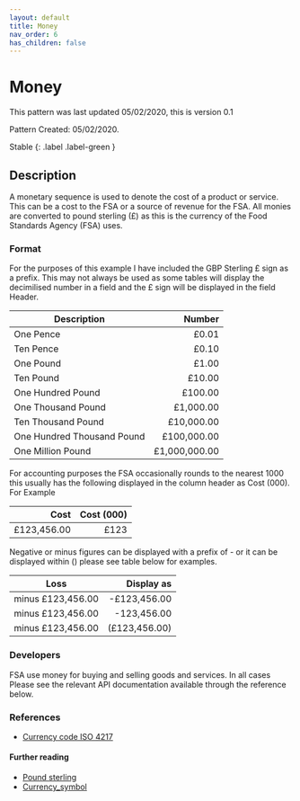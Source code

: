 ```yaml
---
layout: default
title: Money
nav_order: 6
has_children: false
---
```

# Money

This pattern was last updated 05/02/2020, this is version 0.1

Pattern Created: 05/02/2020.

Stable {: .label .label-green }

## Description
A monetary sequence is used to denote the cost of a product or service. This can be a cost to the FSA or a source of revenue for the FSA. All monies are converted to pound sterling (£) as this is the currency of the Food Standards Agency (FSA) uses.

### Format

For the purposes of this example I have included the GBP Sterling £ sign as a prefix.  This may not always be used as some tables will display the decimilised number in a field and the £ sign will be displayed in the field Header.  

| Description | Number |
| ----------------------------| -----------:|
| One Pence  | £0.01 |
| Ten Pence | £0.10 |
| One Pound   | £1.00 |
| Ten Pound | £10.00 |    
| One Hundred Pound | £100.00 |
| One Thousand Pound | £1,000.00 |
| Ten Thousand Pound | £10,000.00 |
| One Hundred Thousand Pound | £100,000.00 |
| One Million Pound | £1,000,000.00 |

For accounting purposes the FSA occasionally rounds to the nearest 1000 this usually has the following displayed in the column header as Cost (000).  For Example

| Cost | Cost (000) |
|------------: |--------: |
| £123,456.00 | £123 |

Negative or minus figures can be displayed with a prefix of - or it can be displayed within () please see table below for examples.

| Loss | Display as |
|------------------ |-------------: |
| minus £123,456.00 | -£123,456.00 |
| minus £123,456.00 | -123,456.00 |
| minus £123,456.00 | (£123,456.00) |

### Developers
FSA use money for buying and selling goods and services.  In all cases Please see the relevant API documentation available through the reference below.

### References
-   [Currency code ISO 4217](https://en.wikipedia.org/wiki/ISO_4217)

#### Further reading
-   [Pound sterling](https://en.wikipedia.org/wiki/Pound_sterling)
-   [Currency_symbol](https://en.wikipedia.org/wiki/Currency_symbol)
